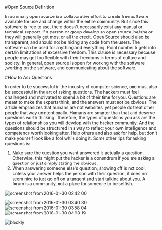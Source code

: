 #Open Source Definition

In summary open source is a collaborative effort to create free software available for use and change 
within the entire community. But since this software is free to use, there doesn't necessarily exist any
manual or technical support. If a person or group develop an open source, he/she or they will generally get 
most or all the credit. Open Source should also be transparent, and should not be hiding any code from
the users. The software can be used for anything and everything. Point number 5 gets into certain 
limitiations of excessive freedom. This clause is necessary because people may get too flexible with
their freedoms in terms of culture and society. In general, open source is open for working with the software
,working on the software, and communicating about the software.

#How to Ask Questions

In order to be successful in the industry of computer science, one must also be successful in the art of asking questions. The hackers must feel challenged and motivated to spend a bit of their time for you. Questions are meant to make the experts think, and the answers must not be obvious. The article emphasizes that humans are not websites, yet people do treat other people that way 
unintentionally. Humans are smarter than that and deserve questions worth thinking. Therefore, the types of questions you ask are
the types of relationships you will develop with the hacker community. And the questions should be structured in a way to reflect your own intelligence and competence worth looking after. Help others and also ask for help, but don't make yourself look like a fool while doing it. 
Some other tips for asking questions is:
1. Make sure the question you want answered is actually a question. Otherwise, this might put the hacker in a conundrum
  if you are asking a question or just simply stating the obvious. 
2. When answering someone else's question, showing off is not cool. Unless your answer helps the person with their question,
  it does not seem nice to just go off on a tangent and start talking about you. A forum is a community, not a place for someone to 
  be selfish.

![screenshot from 2016-01-30 02 42 00](https://cloud.githubusercontent.com/assets/16493078/12693195/c13c8474-c6fb-11e5-9bb0-31e8777405d5.png)

![screenshot from 2016-01-30 03 40 30](https://cloud.githubusercontent.com/assets/16493078/12693751/89e55152-c70c-11e5-8fb2-746cb6d14986.png)
![screenshot from 2016-01-30 03 58 04](https://cloud.githubusercontent.com/assets/16493078/12693752/8b1f780e-c70c-11e5-8555-0b4c69c16042.png)
![screenshot from 2016-01-30 04 08 19](https://cloud.githubusercontent.com/assets/16493078/12693753/8c6d39b2-c70c-11e5-8131-1f669554e894.png)

![blockly](https://cloud.githubusercontent.com/assets/16493078/12699949/704867a2-c79d-11e5-9a5f-97cfe2cc6eb8.png)

